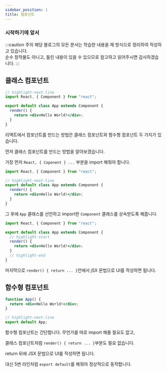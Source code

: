 ```yaml
---
sidebar_position: 1
title: 컴포넌트
---
```


### 시작하기에 앞서

:::caution 주의
해당 블로그의 모든 문서는 학습한 내용을 제 방식으로 정리하여 작성하고 있습니다. <br/>
순수 창작물도 아니고, 틀린 내용이 있을 수 있으므로 참고하고 읽어주시면 감사하겠습니다.
:::
<br/>

## 클래스 컴포넌트

```jsx liveshowLineNumbers
// highlight-next-line
import React, { Component } from "react";

export default class App extends Component {
  render() {
    return <div>Hello World!</div>;
  }
}
```

리액트에서 컴포넌트를 만드는 방법은
클래스 컴포넌트와 함수형 컴포넌트 두 가지가 있습니다.

먼저 클래스 컴포넌트를 만드는 방법을 알아보겠습니다.

가장 먼저 `React, { Coponent } ...` 부분을 import 해줘야 합니다.

```jsx showLineNumbers
import React, { Component } from "react";

// highlight-next-line
export default class App extends Component {
  render() {
    return <div>Hello World!</div>;
  }
}
```

그 후에 `App` 클래스를 선언하고 import한 `Component` 클래스를 상속받도록 해줍니다.

```jsx showLineNumbers
import React, { Component } from "react";

export default class App extends Component {
  // highlight-start
  render() {
    return <div>Hello World!</div>;
  }
  // highlight-end
}
```

마지막으로 `render() { return ... }`안에서 jSX 문법으로 UI를 작성하면 됩니다.

## 함수형 컴포넌트

```jsx showLineNumbers
function App() {
  return <div>Hello World!</div>;
}

// highlight-next-line
export default App;
```

함수형 컴포넌트는 간단합니다. 무언가를 따로 import 해줄 필요도 없고,

클래스 컴포넌트처럼 `render() { return ... }`부분도 필요 없습니다.

return 뒤에 JSX 문법으로 UI를 작성하면 됩니다.

대신 5번 라인처럼 `export default`를 해줘야 정상적으로 동작합니다.
